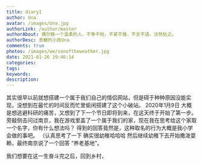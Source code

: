 ```yaml
---
title: diary1
author: Una
avatar: /images/Una.jpg
authorLink: /author/master
authorAbout: 偶尔做一个温柔的人，不争不抢，不紧不慢，不言不语，淡然处之。
authorDesc: 丢糖的小孩Una
comments: true
photos: /images/we/sonoftheweather.jpg
date: 2021-01-26 19:46:14
categories:
tags:
keywords:
description:
---
```


其实很早以前就想搭建一个属于我们自己的情侣网站，但是碍于种种原因没能实现，没想到在最忙的时间反而忙里偷闲搭建了这个小破站。
2020年1月9日
大概是想逃避科研的痛苦，又想到了下一个节日即将到来，在这天终于开始了第一步。
旁敲侧击问过南京，我在游戏里盖了一个属于我们的家，现在我在思考给这个家取一个名字，你有什么想法吗？
得到的回答竟然是，这种取名的行为大概是我小学会做的事吧。
（认真思考了一下 确实很幼稚哈哈哈
然后继续幼稚下去开始撒泼耍赖，最终南京说了一个回答 “养老基地”。

我们想要在这一生奋斗完之后，回到乡村，